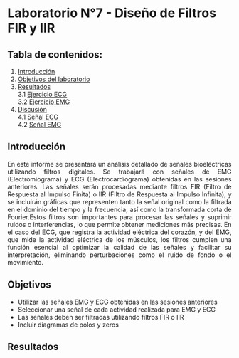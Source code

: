 # Laboratorio N°7 - Diseño de Filtros FIR y IIR 
## **Tabla de contenidos:**
1. [Introducción](#t1)
1. [Objetivos del laboratorio](#t2)
4. [Resultados](#t3)\
   3.1 [Ejercicio ECG](#t4)\
   3.2 [Ejercicio EMG ](#t5)
5. [Discusión](#t6)\
   4.1 [Señal ECG](#t7)\
   4.2 [Señal EMG](#t8)
## Introducción <a name= "t1"></a>
<p align="justify">En este informe se presentará un análisis detallado de señales bioeléctricas utilizando filtros digitales. Se trabajará con señales de EMG (Electromiograma) y ECG (Electrocardiograma) obtenidas en las sesiones anteriores. Las señales serán procesadas mediante filtros FIR (Filtro de Respuesta al Impulso Finita) o IIR (Filtro de Respuesta al Impulso Infinita), y se incluirán gráficas que representen tanto la señal original como la filtrada en el dominio del tiempo y la frecuencia, así como la transformada corta de Fourier.Estos filtros son importantes para procesar las señales y suprimir ruidos o interferencias, lo que permite obtener mediciones más precisas. En el caso del ECG, que registra la actividad eléctrica del corazón, y del EMG, que mide la actividad eléctrica de los músculos, los filtros cumplen una función esencial al optimizar la calidad de las señales y facilitar su interpretación, eliminando perturbaciones como el ruido de fondo o el movimiento.
   
## Objetivos  <a name = "t2"></a>
- Utilizar las señales EMG y ECG obtenidas en las sesiones anteriores
- Seleccionar una señal de cada actividad realizada para EMG y ECG
- Las señales deben ser filtradas utilizando filtros FIR o IIR
- Incluir diagramas de polos y zeros

## Resultados <a name="t3"></a>


